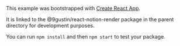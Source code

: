 This example was bootstrapped with [Create React App](https://github.com/facebook/create-react-app).

It is linked to the @9gustin/react-notion-render package in the parent directory for development purposes.

You can run `npm install` and then `npm start` to test your package.
